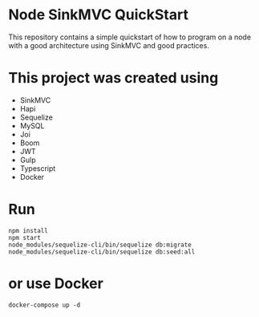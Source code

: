 # Node SinkMVC QuickStart

This repository contains a simple quickstart of how to program on a node with a good architecture using SinkMVC and good practices.

# This project was created using

* SinkMVC
* Hapi
* Sequelize
* MySQL
* Joi
* Boom
* JWT
* Gulp
* Typescript
* Docker

# Run

```
npm install
npm start
node_modules/sequelize-cli/bin/sequelize db:migrate
node_modules/sequelize-cli/bin/sequelize db:seed:all
```

# or use Docker

```
docker-compose up -d
```